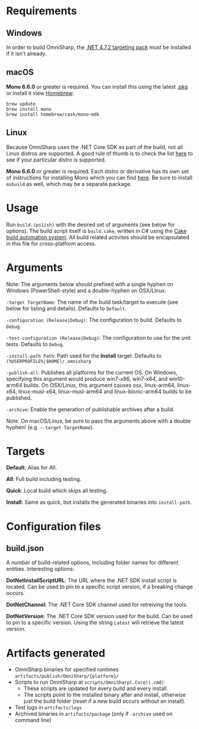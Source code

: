 # Requirements

## Windows

In order to build OmniSharp, the [.NET 4.7.2 targeting pack](https://dotnet.microsoft.com/download/dotnet-framework/thank-you/net472-developer-pack-offline-installer) must be installed if it isn't already.

## macOS

**Mono 6.6.0** or greater is required. You can install this using the latest [.pkg](http://www.mono-project.com/download/#download-mac) or install it view [Homebrew](https://brew.sh/):

```
brew update
brew install mono
brew install homebrew/cask/mono-mdk
```

## Linux

Because OmniSharp uses the .NET Core SDK as part of the build, not all Linux distros are supported. A good rule of thumb is to check the list [here](https://docs.microsoft.com/dotnet/core/install/dependencies?pivots=os-linux) to see if your particular distro is supported.

**Mono 6.6.0** or greater is required. Each distro or derivative has its own set of instructions for installing Mono which you can find [here](http://www.mono-project.com/download/#download-lin). Be sure to install `msbuild` as well, which may be a separate package.

# Usage

Run `build.(ps1|sh)` with the desired set of arguments (see below for options).
The build script itself is `build.cake`, written in C# using the [Cake build automation system](http://cakebuild.net/).
All build related activites should be encapsulated in this file for cross-platform access.

# Arguments

Note: The arguments below should prefixed with a single hyphen on Windows (PowerShell-style) and a double-hyphen on OSX/Linux.

`-target TargetName`: The name of the build task/target to execute (see below for listing and details).
Defaults to `Default`.

`-configuration (Release|Debug)`: The configuration to build.
Defaults to `Debug`.

`-test-configuration (Release|Debug)`: The configuration to use for the unit tests.
Defaults to `Debug`.

`-install-path Path`: Path used for the **Install** target.
Defaults to `(%USERPROFILE%|$HOME)/.omnisharp`

`-publish-all`: Publishes all platforms for the current OS. On Windows, specifying this argument would produce win7-x86, win7-x64, and win10-arm64 builds. On OSX/Linux, this argument causes osx, linux-arm64, linux-x64, linux-musl-x64, linux-musl-arm64 and linux-bionic-arm64 builds to be published.

`-archive`: Enable the generation of publishable archives after a build.

Note: On macOS/Linux, be sure to pass the arguments above with a double hyphen! (e.g. `--target TargetName`).

# Targets

**Default**: Alias for All.

**All**: Full build including testing.

**Quick**: Local build which skips all testing.

**Install**: Same as quick, but installs the generated binaries into `install-path`.

# Configuration files

## build.json

A number of build-related options, including folder names for different entities. Interesting options:

**DotNetInstallScriptURL**: The URL where the .NET SDK install script is located.
Can be used to pin to a specific script version, if a breaking change occurs.

**DotNetChannel**: The .NET Core SDK channel used for retreiving the tools.

**DotNetVersion**: The .NET Core SDK version used for the build. Can be used to pin to a specific version.
Using the string `Latest` will retrieve the latest version.

# Artifacts generated

-   OmniSharp binaries for specified runtimes `artifacts/publish/OmniSharp/{platform}/`
-   Scripts to run OmniSharp at `scripts/OmniSharp(.Core)(.cmd)`
    -   These scripts are updated for every build and every install.
    -   The scripts point to the installed binary after and install, otherwise just the build folder (reset if a new build occurs without an install).
-   Test logs in `artifacts/logs`
-   Archived binaries in `artifacts/package` (only if `-archive` used on command line)
